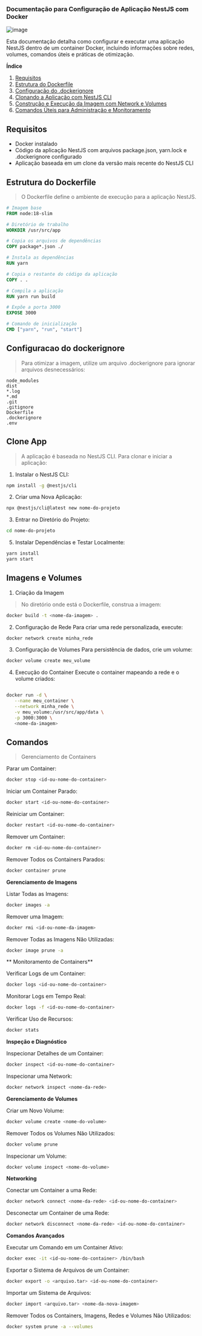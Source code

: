 ### Documentação para Configuração de Aplicação NestJS com Docker
![image](https://github.com/user-attachments/assets/e7299f5d-2c1b-4005-8088-3407cafd3199)

Esta documentação detalha como configurar e executar uma aplicação NestJS dentro de um container Docker, incluindo informações sobre redes, volumes, comandos úteis e práticas de otimização.

**Índice**
1. [Requisitos](#requisitos)
2. [Estrutura do Dockerfile](#estrutura-do-dockerfile)
3. [Configuração do .dockerignore](#configuracao-do-dockerignore)
4. [Clonando a Aplicação com NestJS CLI](#clone-app)
5. [Construção e Execução da Imagem com Network e Volumes](#imagens-e-volumes)
6. [Comandos Úteis para Administração e Monitoramento](#comandos)

## Requisitos
* Docker instalado
* Código da aplicação NestJS com arquivos package.json, yarn.lock e .dockerignore configurado
* Aplicação baseada em um clone da versão mais recente do NestJS CLI

## Estrutura do Dockerfile
> O Dockerfile define o ambiente de execução para a aplicação NestJS.

``` dockerfile
# Imagem base
FROM node:18-slim

# Diretório de trabalho
WORKDIR /usr/src/app

# Copia os arquivos de dependências
COPY package*.json ./

# Instala as dependências
RUN yarn

# Copia o restante do código da aplicação
COPY . .

# Compila a aplicação
RUN yarn run build

# Expõe a porta 3000
EXPOSE 3000

# Comando de inicialização
CMD ["yarn", "run", "start"]
```

## Configuracao do dockerignore
> Para otimizar a imagem, utilize um arquivo .dockerignore para ignorar arquivos desnecessários:

```  plaintext
node_modules
dist
*.log
*.md
.git
.gitignore
Dockerfile
.dockerignore
.env
```

## Clone App
> A aplicação é baseada no NestJS CLI. Para clonar e iniciar a aplicação:
1. Instalar o NestJS CLI:

``` bash
npm install -g @nestjs/cli
```

2. Criar uma Nova Aplicação:
``` bash
npx @nestjs/cli@latest new nome-do-projeto
```
3. Entrar no Diretório do Projeto:

``` bash
cd nome-do-projeto
```
5. Instalar Dependências e Testar Localmente:

```bash
yarn install
yarn start
```

## Imagens e Volumes
1. Criação da Imagem
> No diretório onde está o Dockerfile, construa a imagem:

```bash
docker build -t <nome-da-imagem> .
```
2. Configuração de Rede
Para criar uma rede personalizada, execute:

```bash
docker network create minha_rede
```
3. Configuração de Volumes
Para persistência de dados, crie um volume:

``` bash
docker volume create meu_volume
```
4. Execução do Container
Execute o container mapeando a rede e o volume criados:

```bash

docker run -d \
   --name meu_container \
   --network minha_rede \
   -v meu_volume:/usr/src/app/data \
   -p 3000:3000 \
   <nome-da-imagem>
```
## Comandos
> Gerenciamento de Containers

Parar um Container:
``` bash
docker stop <id-ou-nome-do-container>
```

Iniciar um Container Parado:
```bash
docker start <id-ou-nome-do-container>
```

Reiniciar um Container:
```bash
docker restart <id-ou-nome-do-container>
```

Remover um Container:
``` bash
docker rm <id-ou-nome-do-container>
```

Remover Todos os Containers Parados:
``` bash
docker container prune
```

**Gerenciamento de Imagens**

Listar Todas as Imagens:
``` bash
docker images -a
```

Remover uma Imagem:
``` bash
docker rmi <id-ou-nome-da-imagem>
```

Remover Todas as Imagens Não Utilizadas:
```bash
docker image prune -a
```

** Monitoramento de Containers** 

Verificar Logs de um Container:
```  bash
docker logs <id-ou-nome-do-container>
```

Monitorar Logs em Tempo Real:
``` bash
docker logs -f <id-ou-nome-do-container>
``` 

Verificar Uso de Recursos:
``` bash
docker stats
``` 
**Inspeção e Diagnóstico**

Inspecionar Detalhes de um Container:
``` bash
docker inspect <id-ou-nome-do-container>
```

Inspecionar uma Network:
```  bash
docker network inspect <nome-da-rede>
```

**Gerenciamento de Volumes**

Criar um Novo Volume:
``` bash
docker volume create <nome-do-volume>
``` 

Remover Todos os Volumes Não Utilizados:
``` bash
docker volume prune
```

Inspecionar um Volume:
``` bash
docker volume inspect <nome-do-volume>
```

**Networking**

Conectar um Container a uma Rede:
 ``` bash
docker network connect <nome-da-rede> <id-ou-nome-do-container>
```

Desconectar um Container de uma Rede:
``` bash
docker network disconnect <nome-da-rede> <id-ou-nome-do-container>
```

**Comandos Avançados**

Executar um Comando em um Container Ativo:
```bash
docker exec -it <id-ou-nome-do-container> /bin/bash
```

Exportar o Sistema de Arquivos de um Container:
``` bash
docker export -o <arquivo.tar> <id-ou-nome-do-container>
```
Importar um Sistema de Arquivos:

```bash
docker import <arquivo.tar> <nome-da-nova-imagem>
```

Remover Todos os Containers, Imagens, Redes e Volumes Não Utilizados:
```bash
docker system prune -a --volumes
```

